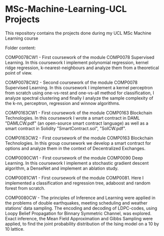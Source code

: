 # MSc-Machine-Learning-UCL Projects
This repository contains the projects done during my UCL MSc Machine Learning course

Folder content:

СОМР0078CW1 - First coursework of the module СОМР0078 Supervised Learning. In this coursework I implement polynomial regression, kernel ridge regression, k-nearest-neighbours and analyze them from a theoretical point of view.

СОМР0078CW2 - Second coursework of the module СОМР0078 Supervised Learning. In this coursework I implement a kernel perceptron from scratch using one-vs-rest and one-vs-all method for classification, I analyze spectral clustering and finally I analyze the sample complexity of the k-nn, perceptron, regression and winnow algorithms.

СОМР0163CW1 - First coursework of the module СОМР0163 Blockchain Technologies. In this coursework I wrote a smart contract in DAML "DAMLCW.pdf" (an open-source smart contract language) as well as a smart contract in Solidity "SmartContract.sol", "SolCW.pdf".

СОМР0163CW2 - First coursework of the module СОМР0163 Blockchain Technologies. In this group coursework we develop a smart contract for options and analyze them in the context of Decentralized Exchanges. 

СОМР0090CW1 - First coursework of the module СОМР0090 Deep Learning. In this coursework I implement a stochastic gradient descent algorithm, a DenseNet and implement an ablation study.

COMP0081CW1 - First coursework of the module COMP0081. Here I implemented a classification and regression tree, adaboost and random forest from scratch. 

COMP0080CW - The principles of Inference and Learning were applied in the problems of double earthquakes, meeting scheduling and weather stations’ data sampling. The encoding and decoding of LDPC-codes, using Loopy Belief Propagation for Binnary Symmetric Channel, was explored. Exact inference, the Mean Field Approximation and Gibbs Sampling were applied, to find the joint probability distribution of the Ising model on a 10 by 10 lattice. 
